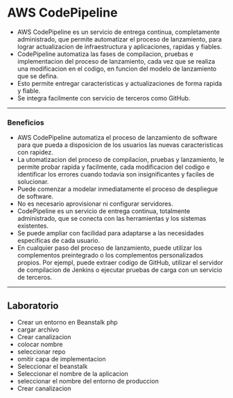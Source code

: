 #  AWS CodePipeline
* AWS CodePipeline es un servicio de entrega continua, completamente administrado, que permite automatizar el proceso de lanzamiento, para lograr actualizacion de infraestructura y aplicaciones, rapidas y fiables.
* CodePipeline automatiza las fases de compilacion, pruebas e implementacion del proceso de lanzamiento, cada vez que se realiza una modificacion en el codigo, en funcion del modelo de lanzamiento que se defina.
* Esto permite entregar caracteristicas y actualizaciones de forma rapida y fiable.
* Se integra facilmente con servicio de terceros como GitHub.
---

### Beneficios
* AWS CodePipeline automatiza el proceso de lanzamiento de software para que pueda a disposicion de los usuarios las nuevas caracteristicas con rapidez.
* La utomatizacion del proceso de compilacion, pruebas y lanzamiento, le permite probar rapida y facilmente, cada modificacion del codigo e identificar los errores cuando todavia son insignificantes y faciles de solucionar.
* Puede comenzar a modelar inmediatamente el proceso de despliegue de software.
* No es necesario aprovisionar ni configurar servidores.
* CodePipeline es un servicio de entrega continua, totalmente administrado, que se conecta con las herramientas y los sistemas existentes.
* Se puede ampliar con facilidad para adaptarse a las necesidades especificas de cada usuario.
* En cualquier paso del proceso de lanzamiento, puede utilizar los complementos preintegrado o los complementos personalizados propios. Por ejempl, puede extraer codigo de GitHub, utilizar el servidor de compilacion de Jenkins o ejecutar pruebas de carga con un servicio de terceros.
----

## Laboratorio

* Crear un entorno en Beanstalk php
* cargar archivo
* Crear canalizacion
* colocar nombre
* seleccionar repo
* omitir capa de implementacion
* Seleccionar el beanstalk
* Seleccionar el nombre de la aplicacion
* seleccionar el nombre del entorno de produccion
* Crear canalizacion